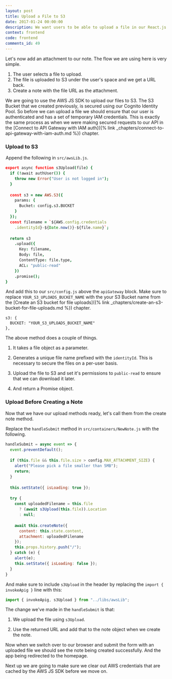 ```yaml
---
layout: post
title: Upload a File to S3
date: 2017-01-24 00:00:00
description: We want users to be able to upload a file in our React.js app and add it as an attachment to their note. To upload files to S3 directly from our React.js app we first need to get temporary IAM credentials using the AWS JS SDK. We can then use the AWS.S3 upload method to upload a file.
context: frontend
code: frontend
comments_id: 49
---
```


Let's now add an attachment to our note. The flow we are using here is very simple.

1. The user selects a file to upload.
2. The file is uploaded to S3 under the user's space and we get a URL back. 
3. Create a note with the file URL as the attachment.

We are going to use the AWS JS SDK to upload our files to S3. The S3 Bucket that we created previously, is secured using our Cognito Identity Pool. So before we can upload a file we should ensure that our user is authenticated and has a set of temporary IAM credentials. This is exactly the same process as when we were making secured requests to our API in the [Connect to API Gateway with IAM auth]({% link _chapters/connect-to-api-gateway-with-iam-auth.md %}) chapter.

### Upload to S3

<img class="code-marker" src="/assets/s.png" />Append the following in `src/awsLib.js`.

``` coffee
export async function s3Upload(file) {
  if (!await authUser()) {
    throw new Error("User is not logged in");
  }

  const s3 = new AWS.S3({
    params: {
      Bucket: config.s3.BUCKET
    }
  });
  const filename = `${AWS.config.credentials
    .identityId}-${Date.now()}-${file.name}`;

  return s3
    .upload({
      Key: filename,
      Body: file,
      ContentType: file.type,
      ACL: "public-read"
    })
    .promise();
}
```

<img class="code-marker" src="/assets/s.png" />And add this to our `src/config.js` above the `apiGateway` block. Make sure to replace `YOUR_S3_UPLOADS_BUCKET_NAME` with the your S3 Bucket name from the [Create an S3 bucket for file uploads]({% link _chapters/create-an-s3-bucket-for-file-uploads.md %}) chapter.

```
s3: {
  BUCKET: "YOUR_S3_UPLOADS_BUCKET_NAME"
},
```

The above method does a couple of things.

1. It takes a file object as a parameter.

2. Generates a unique file name prefixed with the `identityId`. This is necessary to secure the files on a per-user basis.

3. Upload the file to S3 and set it's permissions to `public-read` to ensure that we can download it later.

4. And return a Promise object.

### Upload Before Creating a Note

Now that we have our upload methods ready, let's call them from the create note method.

<img class="code-marker" src="/assets/s.png" />Replace the `handleSubmit` method in `src/containers/NewNote.js` with the following.

``` javascript
handleSubmit = async event => {
  event.preventDefault();

  if (this.file && this.file.size > config.MAX_ATTACHMENT_SIZE) {
    alert("Please pick a file smaller than 5MB");
    return;
  }

  this.setState({ isLoading: true });

  try {
    const uploadedFilename = this.file
      ? (await s3Upload(this.file)).Location
      : null;

    await this.createNote({
      content: this.state.content,
      attachment: uploadedFilename
    });
    this.props.history.push("/");
  } catch (e) {
    alert(e);
    this.setState({ isLoading: false });
  }
}
```

<img class="code-marker" src="/assets/s.png" />And make sure to include `s3Upload` in the header by replacing the `import { invokeApig }` line with this:

``` javascript
import { invokeApig, s3Upload } from "../libs/awsLib";
```

The change we've made in the `handleSubmit` is that:

1. We upload the file using `s3Upload`.

2. Use the returned URL and add that to the note object when we create the note.

Now when we switch over to our browser and submit the form with an uploaded file we should see the note being created successfully. And the app being redirected to the homepage.

Next up we are going to make sure we clear out AWS credentials that are cached by the AWS JS SDK before we move on.
